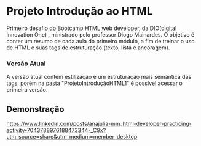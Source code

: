 # Projeto Introdução ao HTML
Primeiro desafio do Bootcamp HTML web developer, da DIO(digital Innovation One) , ministrado pelo professor Diogo Mainardes. O objetivo é conter um resumo de cada aula do primeiro módulo, a fim de treinar o uso de HTML e suas tags de estruturação (texto, lista e ancoragem). 
### Versão Atual
A versão atual contém estilização e um estruturação mais semântica das tags, porém na pasta "ProjetoIntroduçãoHTML1" é possível acessar o primeira versão.
## Demonstração
https://www.linkedin.com/posts/anajulia-mm_html-developer-practicing-activity-7043788976188473344-_C9x?utm_source=share&utm_medium=member_desktop
